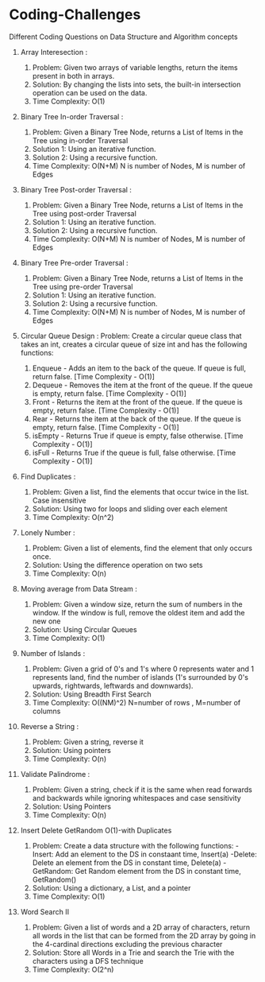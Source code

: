 # Coding-Challenges
Different Coding Questions on Data Structure and Algorithm concepts
1. Array Interesection : 
    1. Problem: Given two arrays of variable lengths, return the items present in both in arrays.
    2. Solution: By changing the lists into sets, the built-in intersection operation can be used on the data.
    3. Time Complexity: O(1) 
    
2. Binary Tree In-order Traversal :
    1. Problem: Given a Binary Tree Node,  returns a List of Items in the Tree using in-order Traversal
    2. Solution 1: Using an iterative function.
    3. Solution 2: Using a recursive function.
    4. Time Complexity: O(N+M) N is number of Nodes, M is number of Edges
  
3. Binary Tree Post-order Traversal :
    1. Problem: Given a Binary Tree Node,  returns a List of Items in the Tree using post-order Traversal
    2. Solution 1: Using an iterative function.
    3. Solution 2: Using a recursive function.
    4. Time Complexity: O(N+M) N is number of Nodes, M is number of Edges
    
4. Binary Tree Pre-order Traversal :
    1. Problem: Given a Binary Tree Node,  returns a List of Items in the Tree using pre-order Traversal
    2. Solution 1: Using an iterative function.
    3. Solution 2: Using a recursive function.
    4. Time Complexity: O(N+M) N is number of Nodes, M is number of Edges
      
5. Circular Queue Design :
    Problem: Create a circular queue class that takes an int, creates a circular queue of size int and has the following functions:
      1. Enqueue - Adds an item to the back of the queue. If queue is full, return false. [Time Complexity - O(1)]
      2. Dequeue - Removes the item at the front of the queue. If the queue is empty, return false. [Time Complexity - O(1)]
      3. Front - Returns the item at the front of the queue. If the queue is empty, return false. [Time Complexity - O(1)]
      4. Rear - Returns the item at the back of the queue. If the queue is empty, return false. [Time Complexity - O(1)]
      5. isEmpty - Returns True if queue is empty, false otherwise. [Time Complexity - O(1)]
      6. isFull - Returns True if the queue is full, false otherwise. [Time Complexity - O(1)]
      
6. Find Duplicates :
    1. Problem: Given a list, find the elements that occur twice in the list. Case insensitive
    2. Solution: Using two for loops and sliding over each element
    3. Time Complexity: O(n^2)
      
7. Lonely Number :
    1. Problem: Given a list of elements, find the element that only occurs once.
    2. Solution: Using the difference operation on two sets
    3. Time Complexity: O(n)
     
8. Moving average from Data Stream :
    1. Problem: Given a window size, return the sum of numbers in the window. If the window is full, remove the oldest item and add the new one
    2. Solution: Using Circular Queues
    3. Time Complexity: O(1)
      
9. Number of Islands :
    1. Problem: Given a grid of 0's and 1's where 0 represents water and 1 represents land, find the number of islands (1's surrounded by 0's upwards, rightwards, leftwards and downwards).
    2. Solution: Using Breadth First Search 
    3. Time Complexity: O((NM)^2) N=number of rows , M=number of columns
      
10. Reverse a String :
    1. Problem: Given a string, reverse it 
    2. Solution: Using pointers
    3. Time Complexity: O(n)
     
11. Validate Palindrome :
    1. Problem: Given a string, check if it is the same when read forwards and backwards while ignoring whitespaces and case sensitivity
    2. Solution: Using Pointers
    3. Time Complexity: O(n)

12. Insert Delete GetRandom O(1)-with Duplicates
    1. Problem: Create a data structure with the following functions:
	-Insert: Add an element to the DS in constaant time, Insert(a)
	-Delete: Delete an element from the DS in constant time, Delete(a)
	-GetRandom: Get Random element from the DS in constant time, GetRandom()
    2. Solution: Using a dictionary, a List, and a pointer
    3. Time Complexity: O(1)

13. Word Search II
    1. Problem: Given a list of words and a 2D array of characters, return all words in the list that can be formed from the 2D array by going in the 4-cardinal directions excluding the previous character
    2. Solution: Store all Words in a Trie and search the Trie with the characters using a DFS technique
    3. Time Complexity: O(2^n)